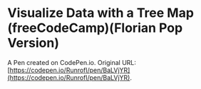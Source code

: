 # Visualize Data with a Tree Map (freeCodeCamp)(Florian Pop Version)

A Pen created on CodePen.io. Original URL: [https://codepen.io/Runrofl/pen/BaLVjYR](https://codepen.io/Runrofl/pen/BaLVjYR).


